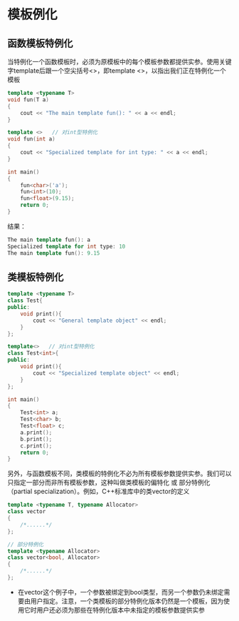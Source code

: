 # 模板例化

函数模板特例化
-------------
当特例化一个函数模板时，必须为原模板中的每个模板参数都提供实参。使用关键字template后跟一个空尖括号<>，即template <>，以指出我们正在特例化一个模板
```c++
template <typename T>
void fun(T a)
{
	cout << "The main template fun(): " << a << endl;
}

template <>   // 对int型特例化
void fun(int a)
{
	cout << "Specialized template for int type: " << a << endl;
}

int main()
{
	fun<char>('a');
	fun<int>(10);
	fun<float>(9.15);
	return 0;
}
```
结果：
```c++
The main template fun(): a
Specialized template for int type: 10
The main template fun(): 9.15
```

类模板特例化
-----------
```c++
template <typename T>
class Test{
public:
	void print(){
		cout << "General template object" << endl;
	}
};

template<>   // 对int型特例化
class Test<int>{
public:
	void print(){
		cout << "Specialized template object" << endl;
	}
};

int main()
{
	Test<int> a;
	Test<char> b;
	Test<float> c;
	a.print();
	b.print();
	c.print();
	return 0;
}
```
另外，与函数模板不同，类模板的特例化不必为所有模板参数提供实参。我们可以只指定一部分而非所有模板参数，这种叫做类模板的偏特化 或 部分特例化（partial specialization）。例如，C++标准库中的类vector的定义
```c++
template <typename T, typename Allocator>
class vector
{
	/*......*/
};

// 部分特例化
template <typename Allocator>
class vector<bool, Allocator>
{
	/*......*/
};
```
* 在vector这个例子中，一个参数被绑定到bool类型，而另一个参数仍未绑定需要由用户指定。注意，一个类模板的部分特例化版本仍然是一个模板，因为使用它时用户还必须为那些在特例化版本中未指定的模板参数提供实参